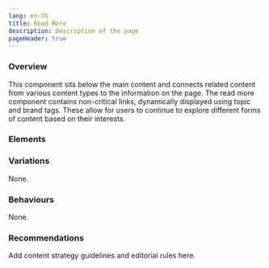 ```yaml
---
lang: en-US
title: Read More
description: Description of the page
pageHeader: true
---
```


### Overview
This component sits below the main content and connects related content from various content types to the information on the page. The read more component contains non-critical links, dynamically displayed using topic and brand tags. These allow for users to continue to explore different forms of content based on their interests.

### Elements
<PreviewImage :image="$withBase('/images/read-more.png')" :contents="[{ x: 10, y: 2, title: 'Title', text: 'Read more title' }, { x: 3, y: 25, title: 'Label', text: 'Read more label' }, { x: 10, y: 40, title: 'Divider', text: 'Read more divider' }]">
<template #code>
<CodeGroup>
  <CodeGroupItem title="HTML">

```html
<div class="read-more" :class="classes">
    <div class="heading-medium mt-3 mb-3">Read more</div>
    <ul>
        <li><a href="#" class="link-icon link-secondary">Link<span v-html="linkArrowRight"></span></a></li>
        <li><a href="#" class="link-icon link-secondary">Link<span v-html="linkArrowRight"></span></a></li>
        <li><a href="#" class="link-icon link-secondary">Link<span v-html="linkArrowRight"></span></a></li>
    </ul>
</div>
```

  </CodeGroupItem>
</CodeGroup>
</template>
</PreviewImage>

### Variations
None.

### Behaviours
None.

### Recommendations
Add content strategy guidelines and editorial rules here.
